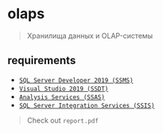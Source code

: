 # olaps

> Хранилища данных и OLAP-системы

## requirements
- [`SQL Server Developer 2019 (SSMS)`](https://www.microsoft.com/en-us/sql-server/sql-server-2019)
- [`Visual Studio 2019 (SSDT)`](https://visualstudio.microsoft.com/en/vs)
- [`Analysis Services (SSAS)`](https://marketplace.visualstudio.com/items?itemName=ProBITools.MicrosoftAnalysisServicesModelingProjects)
- [`SQL Server Integration Services (SSIS)`](https://marketplace.visualstudio.com/items?itemName=SSIS.SqlServerIntegrationServicesProjects)

> Check out `report.pdf`
